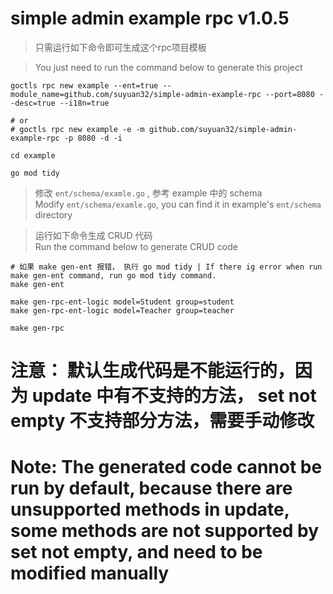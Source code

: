 # simple admin example rpc v1.0.5

> 只需运行如下命令即可生成这个rpc项目模板

> You just need to run the command below to generate this project

```shell
goctls rpc new example --ent=true --module_name=github.com/suyuan32/simple-admin-example-rpc --port=8080 --desc=true --i18n=true

# or
# goctls rpc new example -e -m github.com/suyuan32/simple-admin-example-rpc -p 8080 -d -i

cd example

go mod tidy
```

> 修改 `ent/schema/examle.go` , 参考 example 中的 schema \
> Modify `ent/schema/examle.go`, you can find it in example's `ent/schema` directory


> 运行如下命令生成 CRUD 代码 \
> Run the command below to generate CRUD code

```shell
# 如果 make gen-ent 报错， 执行 go mod tidy | If there ig error when run make gen-ent command, run go mod tidy command.
make gen-ent

make gen-rpc-ent-logic model=Student group=student
make gen-rpc-ent-logic model=Teacher group=teacher

make gen-rpc
```

# 注意： 默认生成代码是不能运行的，因为 update 中有不支持的方法， set not empty 不支持部分方法，需要手动修改
# Note: The generated code cannot be run by default, because there are unsupported methods in update, some methods are not supported by set not empty, and need to be modified manually